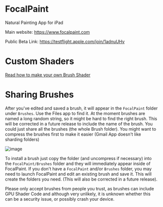 # FocalPaint

Natural Painting App for iPad

Main website: https://www.focalpaint.com

Public Beta Link: https://testflight.apple.com/join/1adnuUHv

# Custom Shaders

[Read how to make your own Brush Shader](https://github.com/FocalPaint/Metal)

# Sharing Brushes

After you've edited and saved a brush, it will appear in the `FocalPaint` folder under `Brushes`.  Use the Files app to find it.  At the moment brushes are named a long random string, so it might be hard to find the right brush. This will be corrected in a future release to include the name of the brush.  You could just share all the brushes (the whole Brush folder).  You might want to compress the brushes first to make it easier (Gmail App doesn't like sharding folders)

![image](https://user-images.githubusercontent.com/6015639/164383564-b19815f4-0d28-483d-9cb4-48ecede2034d.png)

To install a brush just copy the folder (and uncompress if necessary) into the `FocalPaint/Brushes` folder and they will immediately appear inside of FocalPaint.  If you don't have a `FocalPaint` and/or `Brushes` folder, you may need to launch FocalPaint and edit an existing brush and save it. This will create the folders you need. (This will also be corrected in a future release).

Please only accept brushes from people you trust, as brushes can include GPU Shader Code and although very unlikely, it is unknown whether this can be a security issue, or possibly crash your device.

